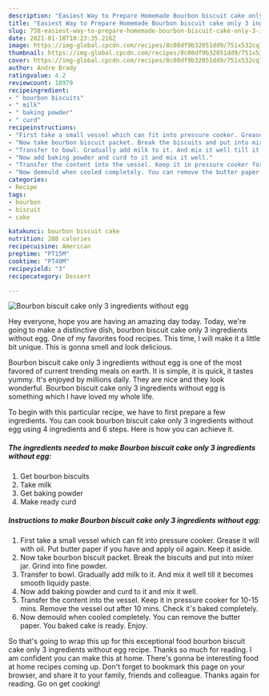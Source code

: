 ```yaml
---
description: "Easiest Way to Prepare Homemade Bourbon biscuit cake only 3 ingredients without egg"
title: "Easiest Way to Prepare Homemade Bourbon biscuit cake only 3 ingredients without egg"
slug: 758-easiest-way-to-prepare-homemade-bourbon-biscuit-cake-only-3-ingredients-without-egg
date: 2021-01-18T10:23:35.216Z
image: https://img-global.cpcdn.com/recipes/8c08df9b32051dd9/751x532cq70/bourbon-biscuit-cake-only-3-ingredients-without-egg-recipe-main-photo.jpg
thumbnail: https://img-global.cpcdn.com/recipes/8c08df9b32051dd9/751x532cq70/bourbon-biscuit-cake-only-3-ingredients-without-egg-recipe-main-photo.jpg
cover: https://img-global.cpcdn.com/recipes/8c08df9b32051dd9/751x532cq70/bourbon-biscuit-cake-only-3-ingredients-without-egg-recipe-main-photo.jpg
author: Andre Brady
ratingvalue: 4.2
reviewcount: 18979
recipeingredient:
- " bourbon biscuits"
- " milk"
- " baking powder"
- " curd"
recipeinstructions:
- "First take a small vessel which can fit into pressure cooker. Grease it will with oil. Put butter paper if you have and apply oil again. Keep it aside."
- "Now take bourbon biscuit packet. Break the biscuits and put into mixer jar. Grind into fine powder."
- "Transfer to bowl. Gradually add milk to it. And mix it well till it becomes smooth liquidy paste."
- "Now add baking powder and curd to it and mix it well."
- "Transfer the content into the vessel. Keep it in pressure cooker for 10-15 mins. Remove the vessel out after 10 mins. Check it&#39;s baked completely."
- "Now demould when cooled completely. You can remove the butter paper. You baked cake is ready. Enjoy."
categories:
- Recipe
tags:
- bourbon
- biscuit
- cake

katakunci: bourbon biscuit cake 
nutrition: 288 calories
recipecuisine: American
preptime: "PT15M"
cooktime: "PT40M"
recipeyield: "3"
recipecategory: Dessert

---
```



![Bourbon biscuit cake only 3 ingredients without egg](https://img-global.cpcdn.com/recipes/8c08df9b32051dd9/751x532cq70/bourbon-biscuit-cake-only-3-ingredients-without-egg-recipe-main-photo.jpg)

Hey everyone, hope you are having an amazing day today. Today, we're going to make a distinctive dish, bourbon biscuit cake only 3 ingredients without egg. One of my favorites food recipes. This time, I will make it a little bit unique. This is gonna smell and look delicious.



Bourbon biscuit cake only 3 ingredients without egg is one of the most favored of current trending meals on earth. It is simple, it is quick, it tastes yummy. It's enjoyed by millions daily. They are nice and they look wonderful. Bourbon biscuit cake only 3 ingredients without egg is something which I have loved my whole life.


To begin with this particular recipe, we have to first prepare a few ingredients. You can cook bourbon biscuit cake only 3 ingredients without egg using 4 ingredients and 6 steps. Here is how you can achieve it.

<!--inarticleads1-->

##### The ingredients needed to make Bourbon biscuit cake only 3 ingredients without egg:

1. Get  bourbon biscuits
1. Take  milk
1. Get  baking powder
1. Make ready  curd




<!--inarticleads2-->

##### Instructions to make Bourbon biscuit cake only 3 ingredients without egg:

1. First take a small vessel which can fit into pressure cooker. Grease it will with oil. Put butter paper if you have and apply oil again. Keep it aside.
1. Now take bourbon biscuit packet. Break the biscuits and put into mixer jar. Grind into fine powder.
1. Transfer to bowl. Gradually add milk to it. And mix it well till it becomes smooth liquidy paste.
1. Now add baking powder and curd to it and mix it well.
1. Transfer the content into the vessel. Keep it in pressure cooker for 10-15 mins. Remove the vessel out after 10 mins. Check it&#39;s baked completely.
1. Now demould when cooled completely. You can remove the butter paper. You baked cake is ready. Enjoy.




So that's going to wrap this up for this exceptional food bourbon biscuit cake only 3 ingredients without egg recipe. Thanks so much for reading. I am confident you can make this at home. There's gonna be interesting food at home recipes coming up. Don't forget to bookmark this page on your browser, and share it to your family, friends and colleague. Thanks again for reading. Go on get cooking!
